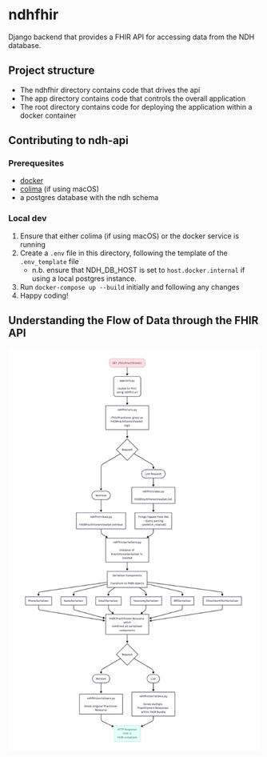 # ndhfhir
Django backend that provides a FHIR API for accessing data from the NDH database.

## Project structure
* The ndhfhir directory contains code that drives the api
* The app directory contains code that controls the overall application
* The root directory contains code for deploying the application within a docker container


## Contributing to ndh-api
### Prerequesites
- [docker](https://www.docker.com/)
- [colima](https://github.com/abiosoft/colima) (if using macOS)
- a postgres database with the ndh schema

### Local dev
1. Ensure that either colima (if using macOS) or the docker service is running
2. Create a `.env` file in this directory, following the template of the `.env_template` file
    * n.b. ensure that NDH_DB_HOST is set to `host.docker.internal` if using a local postgres instance.
3. Run `docker-compose up --build` initially and following any changes
4. Happy coding!

## Understanding the Flow of Data through the FHIR API
![Flowchart](practitioner_data_flow.png)